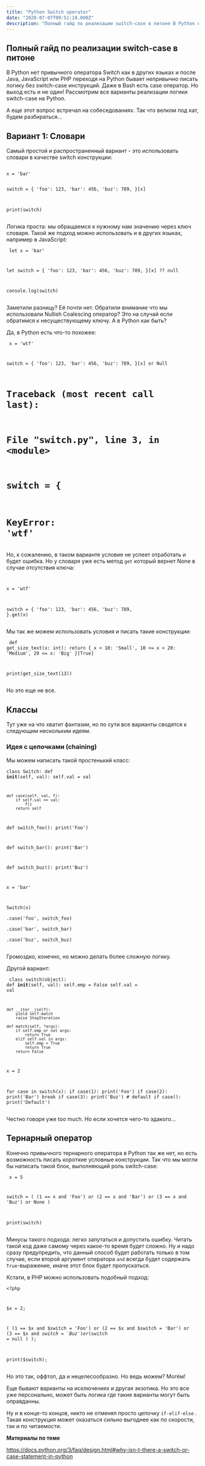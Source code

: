 ```yaml
---
title: "Python Switch operator"
date: "2020-07-07T09:51:18.000Z"
description: "Полный гайд по реализации switch-case в питоне В Python нет привычного оператора Switch как в других языках и после Java, JavaSc"
---
```


<h2 id="-switch-case-">Полный гайд по реализации switch-case в питоне</h2><p>В Python нет привычного оператора Switch как в других языках и после Java, JavaScript или PHP переходя на Python бывает непривычно писать логику без switch-case инструкций. Даже в Bash есть case оператор. Но выход есть и не один! Рассмотрим все варианты реализации логики switch-case на Python.</p><p>А еще этот вопрос встречал на собеседованиях. Так что велком под кат, будем разбираться...</p><h2 id="-1-">Вариант 1: Словари</h2><p>Самый простой и распространенный вариант - это использовать словари в качестве switch конструкции:</p><pre><code class="language-python">
x = 'bar'

switch = {
    'foo': 123,
    'bar': 456,
    'buz': 789,
}[x]

print(switch)</code></pre><p>Логика проста: мы обращаемся к нужному нам значению через ключ словаря. Такой же подход можно использовать и в других языках, например в JavaScript:</p><pre><code class="language-javascript">
let x = 'bar'

let switch = {
    'foo': 123,
    'bar': 456,
    'buz': 789,
}[x] ?? null

console.log(switch)</code></pre><p>Заметили разницу? Её почти нет. Обратили внимание что мы использовали Nullish Coalescing оператор? Это на случай если обратимся к несуществующему ключу. А в Python как быть?</p><p>Да, в Python есть что-то похожее:</p><pre><code class="language-python">
x = 'wtf'

switch = {
    'foo': 123,
    'bar': 456,
    'buz': 789,
}[x] or Null

# Traceback (most recent call last):
#   File "switch.py", line 3, in &lt;module&gt;
#     switch = {
# KeyError: 'wtf'</code></pre><p>Но, к сожалению, в таком варианте условие не успеет отработать и будет ошибка. Но у словаря уже есть метод <code>get</code> который вернет None в случае отсутствия ключа:</p><pre><code class="language-python">
x = 'wtf'

switch = {
     'foo': 123,
     'bar': 456,
     'buz': 789,
 }.get(x)</code></pre><p>Мы так же можем использовать условия и писать такие конструкции:</p><pre><code class="language-python">
def get_size_text(x: int):
    return {
        x &lt; 10: 'Small',
        10 &lt;= x &lt; 20: 'Medium',
        20 &lt;= x: 'Big'
    }[True]


print(get_size_text(13))
</code></pre><p>Но это еще не все.</p><h2 id="-">Классы</h2><p>Тут уже на что хватит фантазии, но по сути все варианты сводятся к следующим нескольким идеям.</p><h3 id="-chaining-">Идея с цепочками (chaining)</h3><p>Мы можем написать такой простенький класс:</p><pre><code class="language-python">class Switch:
    def __init__(self, val):
        self.val = val

    def case(self, val, f):
        if self.val == val:
            f()
        return self


def switch_foo():
    print('Foo')


def switch_bar():
    print('Bar')


def switch_buz():
    print('Buz')


x = 'bar'

Switch(x) \
    .case('foo', switch_foo) \
    .case('bar', switch_bar) \
    .case('buz', switch_buz)
</code></pre><p>Громоздко, конечно, но можно делать более сложную логику.</p><p>Другой вариант:</p><pre><code class="language-python">
class switch(object):
    def __init__(self, val):
        self.emp = False
        self.val = val

    def __iter__(self):
        yield self.match
        raise StopIteration

    def match(self, *args):
        if self.emp or not args:
            return True
        elif self.val in args:
            self.emp = True
            return True
        return False


x = 2

for case in switch(x):
    if case(1):
        print('Foo')
    if case(2):
        print('Bar')
        break
    if case(3):
        print('Buz')
    # default
    if case():
        print('Default')
</code></pre><p>Честно говоря уже too much. Но если хочется чего-то эдакого...</p><h2 id="--1">Тернарный оператор</h2><p>Конечно привычного тернарного оператора в Python так же нет, но есть возможность писать короткие условные конструкции. Так что мы могли бы написать такой блок, выполняющий роль switch-case:</p><pre><code class="language-python">
x = 5

switch = (
	(1 == x and 'Foo') or
	(2 == x and 'Bar') or
	(3 == x and 'Buz') or
	None
)

print(switch)</code></pre><p>Минусы такого подхода: легко запутаться и допустить ошибку. Читать такой код даже самому через какое-то время будет сложно. Ну и надо сразу предупредить, что данный способ будет работать только в том случае, если второй аргумент оператора <code>and</code> всегда будет содержать <code>True</code>-выражение, иначе этот блок будет пропускаться.</p><p>Кстати, в PHP можно использовать подобный подход:</p><pre><code class="language-php">&lt;?php

$x = 2;

(
    (1 == $x and $switch = 'Foo') or
    (2 == $x and $switch = 'Bar') or
    (3 == $x and $switch = 'Buz') or
    ($switch = null )
);

print($switch);</code></pre><p>Но это так, оффтоп, да и нецелесообразно. Но ведь можем? Могём!</p><p>Еще бывают варианты на исключениях и другая экзотика. Но это все уже персонально, может быть логика где такие варианты могут быть оправданны.</p><p>Ну и в конце-то концов, никто не отменял просто цепочку <code>if-elif-else</code> . Такая конструкция может оказаться сильно выгоднее как по скорости, так и по читаемости.</p><p><strong>Материалы по теме</strong></p><p><a href="https://docs.python.org/3/faq/design.html#why-isn-t-there-a-switch-or-case-statement-in-python">https://docs.python.org/3/faq/design.html#why-isn-t-there-a-switch-or-case-statement-in-python</a></p>

